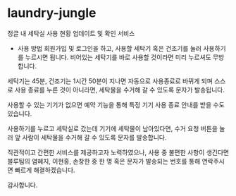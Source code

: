# laundry-jungle
정글 내 세탁실 사용 현황 업데이트 및 확인 서비스

- 사용 방법
회원가입 및 로그인을 하고, 사용할 세탁기 혹은 건조기를 눌러 사용하기를 누르시면 됩니다.
비어있는 세탁기를 바로 사용할 것이라면 미리 누르셔도 무방합니다.

세탁기는 45분, 건조기는 1시간 50분이 지나면 자동으로 사용종료로 바뀌게 되며
스스로 사용 종료를 누른 것이 아니라면, 세탁물을 수거해 갈 수 있도록 문자가 발송됩니다.

사용할 수 있는 기기가 없으면 예약 기능을 통해 특정 기기 사용 종료 안내를 받을 수도 있습니다.

사용하기를 누르고 세탁실로 갔는데 기기에 세탁물이 남아있다면,
수거 요청 버튼을 눌러 앞 사람이 세탁물을 수거해 갈 수 있도록 문자를 발송합니다.

직관적이고 간편한 서비스를 제공하고자 노력하였으나,
사용 중 불편한 사항이 생긴다면 블루팀의 염혜지, 이현홍, 손창한 중 한 명
혹은 문자가 발송되는 번호를 통해 연락주시면 빠르게 해결하겠습니다.

감사합니다.
